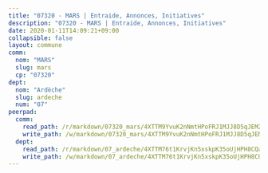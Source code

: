 ```yaml
---
title: "07320 - MARS | Entraide, Annonces, Initiatives"
description: "07320 - MARS | Entraide, Annonces, Initiatives"
date: 2020-01-11T14:09:21+09:00
collapsible: false
layout: commune
comm:
  nom: "MARS"
  slug: mars
  cp: "07320"
dept:
  nom: "Ardèche"
  slug: ardeche
  num: "07"
peerpad:
  comm:
    read_path: /r/markdown/07320_mars/4XTTM9YvuK2nNmtHPoFRJ1MJJ8D5qJEM2GCFbf2YwFaTwJfNn
    write_path: /w/markdown/07320_mars/4XTTM9YvuK2nNmtHPoFRJ1MJJ8D5qJEM2GCFbf2YwFaTwJfNn-K3TgTwJFWNCHf55mqfd41o4hLBhd1g1HxAkyfvV8CaWLhBrfAoPcVwgwUWJFSgkgHtynVeo8Di3DebgKRsmUY1ELexe1tYg6dRyU1cBKJErbKqZv3kHi6qGb3Y2gU6xvteE5tESz
  dept:
    read_path: /r/markdown/07_ardeche/4XTTM76t1KrvjKn5xskpK35oUjHPH8CQaLdMsC4TVbgaVPp9H
    write_path: /w/markdown/07_ardeche/4XTTM76t1KrvjKn5xskpK35oUjHPH8CQaLdMsC4TVbgaVPp9H-K3TgTz6XqMtb1TG26LozWQGWzYCmeEroVRKKCBntm7SADEzfC88gC5qx4GzHEVb3Y3CHH1FRtgCq45v9wokwFBFS6YysdmDNnD29f5C4C6FuF2ZpCUFJZY3XzmFx1kWscUwpw6qR
---
```


